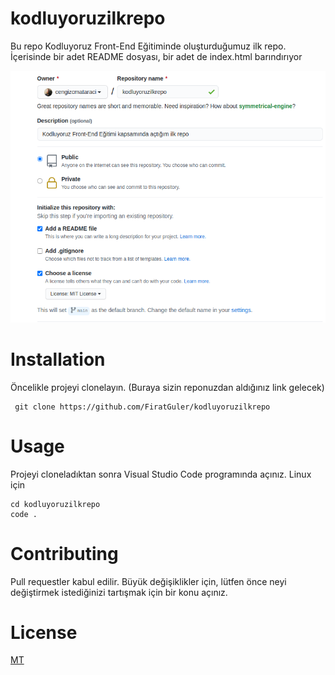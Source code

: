 # kodluyoruzilkrepo

Bu repo Kodluyoruz Front-End Eğitiminde oluşturduğumuz ilk repo. İçerisinde bir adet README dosyası, bir adet de index.html barındırıyor

![Image](github.png)

# Installation

Öncelikle projeyi clonelayın. (Buraya sizin reponuzdan aldığınız link gelecek)

```
 git clone https://github.com/FiratGuler/kodluyoruzilkrepo
```

# Usage

Projeyi cloneladıktan sonra Visual Studio Code programında açınız.
Linux için

```
cd kodluyoruzilkrepo
code .
```

# Contributing

Pull requestler kabul edilir. Büyük değişiklikler için, lütfen önce neyi değiştirmek istediğinizi tartışmak için bir konu açınız.

# License
[MT](https://choosealicense.com/licenses/mit/)